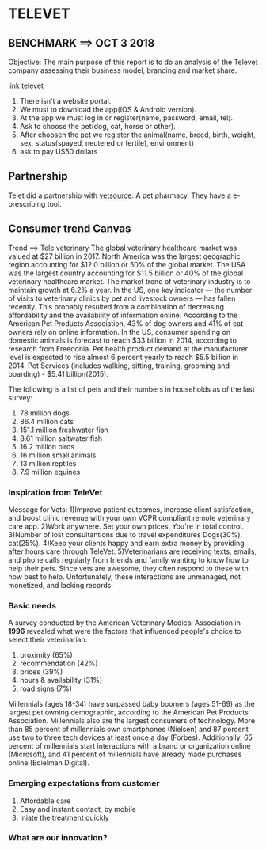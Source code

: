 # TELEVET
## BENCHMARK ==> OCT 3 2018

Objective: The main purpose of this report is to do an analysis of the Televet company assessing their business model, branding and market share.

link [televet](http://gettelevet.com)

1. There isn't a website portal.
2. We must to download the app(IOS & Android version).
3. At the app we must log in or register(name, password, email, tel).
4. Ask to choose the pet(dog, cat, horse or other).
5. After choosen the pet we register the animal(name, breed, birth, weight, sex, status(spayed, neutered or fertile), environment)
6. ask to pay U$50 dollars

## Partnership

Telet did a partnership with [vetsource](https://vetsource.com/news/vetsource-aligns-with-televet-a-veterinary-telemedicine-platform/). A pet pharmacy. They have a e-prescribing tool.


## Consumer trend Canvas

Trend ==> Tele veterinary 
The global veterinary healthcare market was valued at $27 billion in 2017. North America was the largest geographic region accounting for $12.0 billion or 50% of the global market. The USA was the largest country accounting for $11.5 billion or 40% of the global veterinary healthcare market. 
The market trend of veterinary industry is to maintain growth at 6.2% a year.
In the US, one key indicator — the number of visits to veterinary clinics by pet and livestock owners — has fallen recently. This probably resulted from a combination of decreasing affordability and the availability of information online. According to the American Pet Products Association, 43% of dog owners and 41% of cat owners rely on online information.
In the US, consumer spending on domestic animals is forecast to reach $33 billion in 2014, according to research from Freedonia. Pet health product demand at the manufacturer level is expected to rise almost 6 percent yearly to reach $5.5 billion in 2014. Pet Services (includes walking, sitting, training, grooming and boarding) - $5.41 billion(2015).

The following is a list of pets and their numbers in households as of the last survey:

1. 78 million dogs
2. 86.4 million cats
3. 151.1 million freshwater fish
4. 8.61 million saltwater fish
5. 16.2 million birds
6. 16 million small animals  
7. 13 million reptiles
8. 7.9 million equines

### Inspiration from TeleVet

Message for Vets:
1)Improve patient outcomes, increase client satisfaction, and boost clinic revenue with your own VCPR compliant remote veterinary care app.
2)Work anywhere. Set your own prices. You're in total control.
3)Number of lost consultantions due to travel expenditures Dogs(30%), cat(25%).
4)Keep your clients happy and earn extra money by providing after hours care through TeleVet.
5)Veterinarians are receiving texts, emails, and phone calls regularly from friends and family wanting to know how to help their pets. Since vets are awesome, they often respond to these with how best to help. Unfortunately, these interactions are unmanaged, not monetized, and lacking records.

### Basic needs

A survey conducted by the American Veterinary Medical Association in **1996** revealed what were the factors that influenced people's choice to select their veterinarian:

1. proximity (65%)
2. recommendation (42%)
3. prices (39%)
4. hours & availability (31%)
5. road signs (7%)

Millennials (ages 18-34) have surpassed baby boomers (ages 51-69) as the largest pet owning demographic, according to the 
American Pet Products Association. Millennials also are the largest consumers of technology. More than 85 percent of 
millennials own smartphones (Nielsen) and 87 percent use two to three tech devices at least once a day (Forbes). Additionally, 
65 percent of millennials start interactions with a brand or organization online (Microsoft), and 41 percent of millennials 
have already made purchases online (Edielman Digital).

### Emerging expectations from customer

1. Affordable care
2. Easy and instant contact, by mobile
3. Iniate the treatment quickly

### What are our innovation?
